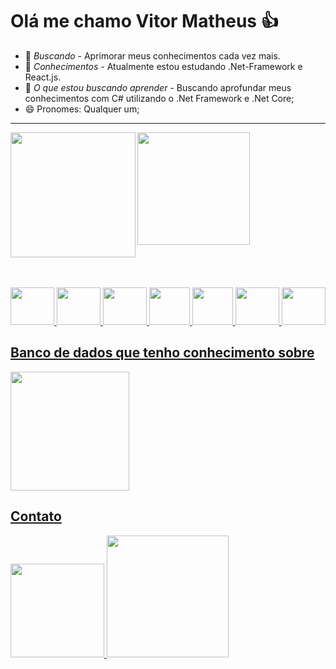 #  Olá me chamo Vitor Matheus 👍

- 🔎 *Buscando* -  Aprimorar meus conhecimentos cada vez mais.
- 🌱 *Conhecimentos* - Atualmente estou estudando .Net-Framework e React.js.
- 🤔 *O que estou buscando aprender* - Buscando aprofundar meus conhecimentos com C# utilizando o .Net Framework e .Net Core;
- 😄 Pronomes: Qualquer um;
----------------------------
<div>
  <a href="https://github.com/vitor-matheus1999"/>
  <img height="180em"  src="https://github-readme-stats-sigma-five.vercel.app/api?username=vitor-matheus1999&show_icons=true&rank_icon=github&theme=chartreuse-dark"/>
  <img height="200em"  align="left" src="https://github-readme-stats-sigma-five.vercel.app/api/top-langs/?username=vitor-matheus1999&layout=donut&theme=chartreuse-dark"/>
</div><br><br>

<div style=""display:inline_block><br><br>
  <img width="70" height="60" src="https://cdn.jsdelivr.net/gh/devicons/devicon/icons/csharp/csharp-original.svg" />
  <img width="70" height="60" src="https://cdn.jsdelivr.net/gh/devicons/devicon/icons/react/react-original-wordmark.svg" />
  <img width="70" height="60" src="https://cdn.jsdelivr.net/gh/devicons/devicon/icons/jquery/jquery-plain-wordmark.svg" />
  <img width="65" height="60" src="https://cdn.jsdelivr.net/gh/devicons/devicon/icons/bootstrap/bootstrap-original-wordmark.svg" />
  <img width="65" height="60" src="https://cdn.jsdelivr.net/gh/devicons/devicon/icons/javascript/javascript-original.svg" />
  <img width="70" height="60" src="https://cdn.jsdelivr.net/gh/devicons/devicon/icons/html5/html5-plain-wordmark.svg" />
  <img width="70" height="60" src="https://cdn.jsdelivr.net/gh/devicons/devicon/icons/css3/css3-plain-wordmark.svg" />   
</div>


## Banco de dados que tenho conhecimento sobre
<div>
  <img width="190" src="https://img.shields.io/badge/Microsoft%20SQL%20Server-CC2927?style=for-the-badge&logo=microsoft%20sql%20server&logoColor=white" />
</div>

## Contato

<div>
   <a href="mailto:vitormatheusob@gmail.com"><img width="150" src="https://img.shields.io/badge/Gmail-D14836?style=for-the-badge&logo=gmail&logoColor=white" /> <a/>
   <a href="https://www.linkedin.com/in/vitor-matheus-oliveira-borges-0339a020b/"> <img width="195" src="https://img.shields.io/badge/LinkedIn-0077B5?style=for-the-badge&logo=linkedin&logoColor=white" /> <a/>  
</div>
